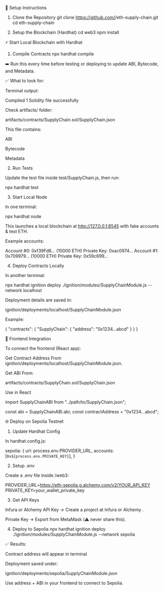 🚀 Setup Instructions
1. Clone the Repository
git clone https://github.com/<your-org>/eth-supply-chain.git
cd eth-supply-chain

2. Setup the Blockchain (Hardhat)
cd web3
npm install

⚡ Start Local Blockchain with Hardhat
1. Compile Contracts
npx hardhat compile


➡️ Run this every time before testing or deploying to update ABI, Bytecode, and Metadata.

✅ What to look for:

Terminal output:

Compiled 1 Solidity file successfully


Check artifacts/ folder:

artifacts/contracts/SupplyChain.sol/SupplyChain.json


This file contains:

ABI

Bytecode

Metadata

2. Run Tests

Update the test file inside test/SupplyChain.js, then run:

npx hardhat test

3. Start Local Node

In one terminal:

npx hardhat node


This launches a local blockchain at http://127.0.0.1:8545 with fake accounts & test ETH.

Example accounts:

Account #0: 0xf39Fd6... (10000 ETH)
Private Key: 0xac0974...
Account #1: 0x709979... (10000 ETH)
Private Key: 0x59c699...

4. Deploy Contracts Locally

In another terminal:

npx hardhat ignition deploy ./ignition/modules/SupplyChainModule.js --network localhost


Deployment details are saved in:

ignition/deployments/localhost/SupplyChainModule.json


Example:

{
  "contracts": {
    "SupplyChain": {
      "address": "0x1234...abcd"
    }
  }
}

🔗 Frontend Integration

To connect the frontend (React app):

Get Contract Address
From ignition/deployments/localhost/SupplyChainModule.json.

Get ABI
From:

artifacts/contracts/SupplyChain.sol/SupplyChain.json


Use in React

import SupplyChainABI from "../path/to/SupplyChain.json";

const abi = SupplyChainABI.abi;
const contractAddress = "0x1234...abcd";

🌐 Deploy on Sepolia Testnet
1. Update Hardhat Config

In hardhat.config.js:

sepolia: {
  url: process.env.PROVIDER_URL,
  accounts: [`0x${process.env.PRIVATE_KEY}`],
}

2. Setup .env

Create a .env file inside /web3:

PROVIDER_URL=https://eth-sepolia.g.alchemy.com/v2/YOUR_API_KEY
PRIVATE_KEY=your_wallet_private_key

3. Get API Keys

Infura or Alchemy API Key → Create a project at Infura
 or Alchemy
.

Private Key → Export from MetaMask (⚠️ never share this).

4. Deploy to Sepolia
npx hardhat ignition deploy ./ignition/modules/SupplyChainModule.js --network sepolia


✅ Results:

Contract address will appear in terminal

Deployment saved under:

ignition/deployments/sepolia/SupplyChainModule.json


Use address + ABI in your frontend to connect to Sepolia.
